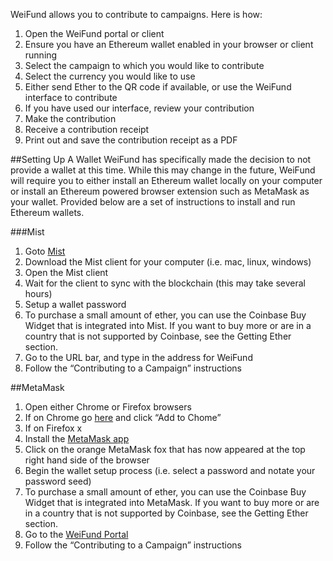 
WeiFund allows you to contribute to campaigns. Here is how:

1. Open the WeiFund portal or client
2. Ensure you have an Ethereum wallet enabled in your browser or client running
3. Select the campaign to which you would like to contribute
4. Select the currency you would like to use
5. Either send Ether to the QR code if available, or use the WeiFund interface to contribute
6. If you have used our interface, review your contribution
7. Make the contribution
8. Receive a contribution receipt
9. Print out and save the contribution receipt as a PDF

##Setting Up A Wallet
WeiFund has specifically made the decision to not provide a wallet at this time. While this may change in the future, WeiFund will require you to either install an Ethereum wallet locally on your computer or install an Ethereum powered browser extension such as MetaMask as your wallet. Provided below are a set of instructions to install and run Ethereum wallets.

###Mist

1. Goto [Mist](https://github.com/ethereum/mist)
2. Download the Mist client for your computer (i.e. mac, linux, windows)
3. Open the Mist client
4. Wait for the client to sync with the blockchain (this may take several hours)
5. Setup a wallet password
6. To purchase a small amount of ether, you can use the Coinbase Buy Widget that is integrated into Mist. If you want to buy more or are in a country that is not supported by Coinbase, see the Getting Ether section.
7. Go to the URL bar, and type in the address for WeiFund
8. Follow the “Contributing to a Campaign” instructions

##MetaMask
1. Open either Chrome or Firefox browsers
2. If on Chrome go [here](https://chrome.google.com/webstore/detail/metamask/nkbihfbeogaeaoehlefnkodbefgpgknn?hl=en) and click “Add to Chome”
3. If on Firefox x
4. Install the [MetaMask app](http://metamask.io)
5. Click on the orange MetaMask fox that has now appeared at the top right hand side of the browser
6. Begin the wallet setup process (i.e. select a password and notate your password seed)
7. To purchase a small amount of ether, you can use the Coinbase Buy Widget that is integrated into MetaMask. If you want to buy more or are in a country that is not supported by Coinbase, see the Getting Ether section.
8. Go to the [WeiFund Portal](http://weifund-basic.surge.sh/)
9. Follow the “Contributing to a Campaign” instructions
